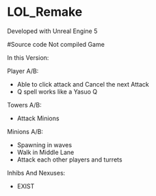 # LOL_Remake

Developed with Unreal Engine 5

#Source code Not compiled Game

In this Version:

Player A/B:

  - Able to click attack and Cancel the next Attack
  - Q spell works like a Yasuo Q
  
Towers A/B:

  - Attack Minions
  
Minions A/B:

  - Spawning in waves
  - Walk in Middle Lane
  - Attack each other players and turrets
  
Inhibs And Nexuses:

  - EXIST
